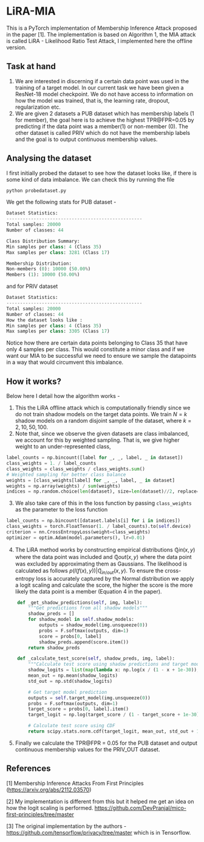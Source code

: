 # LiRA-MIA

This is a PyTorch implementation of Membership Inference Attack proposed in the paper [1]. The implementation is based on Algorithm 1, the MIA attack is called LiRA - Likelihood Ratio Test Attack, I implemented here the offline version.

## Task at hand

1. We are interested in discerning if a certain data point was used in the training of a target model. In our current task we have been given a ResNet-18 model checkpoint. We do not have access to information on how the model was trained, that is, the learning rate, dropout, regularization etc.
2. We are given 2 datasets a PUB dataset which has membership labels (1 for member), the goal here is to achieve the highest TPR@FPR=0.05 by predicting if the data point was a member(1) or non-member (0). The other dataset is called PRIV which do not have the membership labels and the goal is to output continuous membership values.

## Analysing the dataset
I first initially probed the dataset to see how the dataset looks like, if there is some kind of data imbalance. We can check this by running the file 
```python
python probedataset.py
```
We get the following stats for PUB dataset -

```python
Dataset Statistics:
--------------------------------------------------
Total samples: 20000
Number of classes: 44

Class Distribution Summary:
Min samples per class: 4 (Class 35)
Max samples per class: 3281 (Class 17)

Membership Distribution:
Non-members (0): 10000 (50.00%)
Members (1): 10000 (50.00%)
```
and for PRIV dataset

```python 
Dataset Statistics:
--------------------------------------------------
Total samples: 20000
Number of classes: 44
How the dataset looks like :
Min samples per class: 4 (Class 35)
Max samples per class: 3305 (Class 17)
```

Notice how there are certain data points belonging to Class 35 that have only 4 samples per class. This would constitute a minor class and if we want our MIA to be successful we need to ensure we sample the datapoints in a way that would circumvent this imbalance. 

## How it works?
Below here I detail how the algorithm works -

1. This the LiRA offline attack which is computationally friendly since we do not train shadow models on the target data points. We train $N = k$ shadow models on a random disjoint sample of the dataset, where $k = {2,10,50,100}$.
2. Note that, since we observe the given datasets are class imbalanced, we account for this by weighted sampling. That is, we give higher weight to an under-represented class,
```python
label_counts = np.bincount([label for _, _, label, _ in dataset])
class_weights = 1. / label_counts
class_weights = class_weights / class_weights.sum()           
# Weighted sampling for better class balance
weights = [class_weights[label] for _, _, label, _ in dataset]
weights = np.array(weights) / sum(weights)
indices = np.random.choice(len(dataset), size=len(dataset)//2, replace=False, p=weights)
```
3. We also take care of this in the loss function by passing ```class_weights``` as the parameter to the loss function

```python
label_counts = np.bincount([dataset.labels[i] for i in indices])
class_weights = torch.FloatTensor(1. / label_counts).to(self.device)
criterion = nn.CrossEntropyLoss(weight=class_weights)
optimizer = optim.Adam(model.parameters(), lr=0.01)
```
4. The LiRA method works by constructing empirical distributions $\mathbb{\tilde{Q}}{in}(x,y)$ where the data point was included and $\mathbb{\tilde{Q}}{out}(x,y)$ where the data point was excluded by approximating them as Gaussians. The likelihood is calculated as follows $p(l(f(x),y)) | \mathbb{\tilde{Q}}_{in/out}(x,y)$. To ensure the cross-entropy loss is accurately captured by the Normal distribution we apply a logit scaling and calculate the score, the higher the score is the more likely the data point is a member (Equation 4 in the paper).

```Python
    def _get_shadow_predictions(self, img, label):
        """Get predictions from all shadow models"""
        shadow_preds = []
        for shadow_model in self.shadow_models:
            outputs = shadow_model(img.unsqueeze(0))
            probs = F.softmax(outputs, dim=1)
            score = probs[0, label]
            shadow_preds.append(score.item())
        return shadow_preds

    def _calculate_test_score(self, shadow_preds, img, label):
        """Calculate test score using shadow predictions and target model"""
        shadow_logits = list(map(lambda x: np.log(x / (1 - x + 1e-30)), shadow_preds))
        mean_out = np.mean(shadow_logits)
        std_out = np.std(shadow_logits)

        # Get target model prediction
        outputs = self.target_model(img.unsqueeze(0))
        probs = F.softmax(outputs, dim=1)
        target_score = probs[0, label].item()
        target_logit = np.log(target_score / (1 - target_score + 1e-30))

        # Calculate test score using CDF
        return scipy.stats.norm.cdf(target_logit, mean_out, std_out + 1e-30)
```

5. Finally we calculate the TPR@FPR = 0.05 for the PUB dataset and output continuous membership values for the PRIV_OUT dataset.

## References 
[1]  Membership Inference Attacks From First Principles (https://arxiv.org/abs/2112.03570)

[2]  My implementation is different from this but it helped me get an idea on how the logit scaling is performed. https://github.com/DevPranjal/mico-first-principles/tree/master

[3] The original implementation by the authors - https://github.com/tensorflow/privacy/tree/master which is in Tensorflow.
